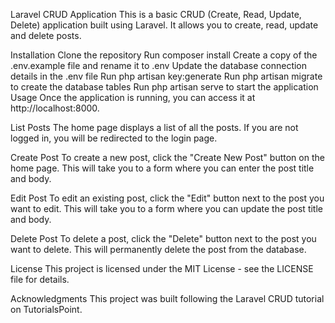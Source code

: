 Laravel CRUD Application
This is a basic CRUD (Create, Read, Update, Delete) application built using Laravel. It allows you to create, read, update and delete posts.

Installation
Clone the repository
Run composer install
Create a copy of the .env.example file and rename it to .env
Update the database connection details in the .env file
Run php artisan key:generate
Run php artisan migrate to create the database tables
Run php artisan serve to start the application
Usage
Once the application is running, you can access it at http://localhost:8000.

List Posts
The home page displays a list of all the posts. If you are not logged in, you will be redirected to the login page.

Create Post
To create a new post, click the "Create New Post" button on the home page. This will take you to a form where you can enter the post title and body.

Edit Post
To edit an existing post, click the "Edit" button next to the post you want to edit. This will take you to a form where you can update the post title and body.

Delete Post
To delete a post, click the "Delete" button next to the post you want to delete. This will permanently delete the post from the database.

License
This project is licensed under the MIT License - see the LICENSE file for details.

Acknowledgments
This project was built following the Laravel CRUD tutorial on TutorialsPoint.
